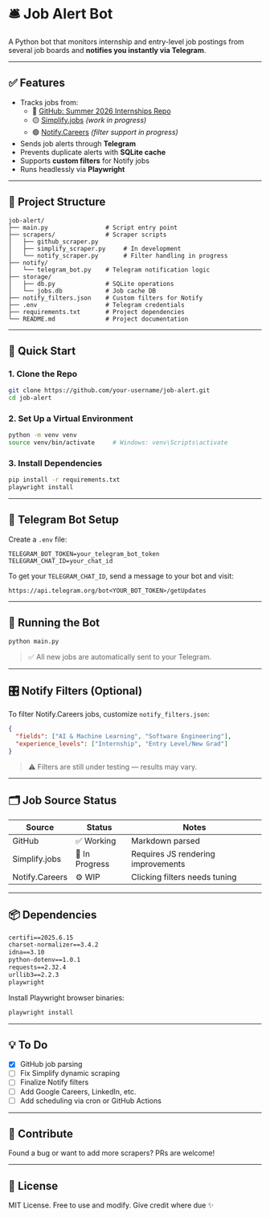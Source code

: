 # 🛎️ Job Alert Bot

A Python bot that monitors internship and entry-level job postings from several job boards and **notifies you instantly via Telegram**.

---

## ✅ Features

- Tracks jobs from:
  - 📘 [GitHub: Summer 2026 Internships Repo](https://github.com/vanshb03/Summer2026-Internships)
  - 🟡 [Simplify.jobs](https://simplify.jobs) *(work in progress)*
  - 🟢 [Notify.Careers](https://notify.careers) *(filter support in progress)*
- Sends job alerts through **Telegram**
- Prevents duplicate alerts with **SQLite cache**
- Supports **custom filters** for Notify jobs
- Runs headlessly via **Playwright**

---

## 📁 Project Structure

```plaintext
job-alert/
├── main.py                # Script entry point
├── scrapers/              # Scraper scripts
│   ├── github_scraper.py
│   ├── simplify_scraper.py     # In development
│   └── notify_scraper.py       # Filter handling in progress
├── notify/
│   └── telegram_bot.py    # Telegram notification logic
├── storage/
│   ├── db.py              # SQLite operations
│   └── jobs.db            # Job cache DB
├── notify_filters.json    # Custom filters for Notify
├── .env                   # Telegram credentials
├── requirements.txt       # Project dependencies
└── README.md              # Project documentation
```

---

## 🚀 Quick Start

### 1. Clone the Repo

```bash
git clone https://github.com/your-username/job-alert.git
cd job-alert
```

### 2. Set Up a Virtual Environment

```bash
python -m venv venv
source venv/bin/activate     # Windows: venv\Scripts\activate
```

### 3. Install Dependencies

```bash
pip install -r requirements.txt
playwright install
```

---

## 🔐 Telegram Bot Setup

Create a `.env` file:

```dotenv
TELEGRAM_BOT_TOKEN=your_telegram_bot_token
TELEGRAM_CHAT_ID=your_chat_id
```

To get your `TELEGRAM_CHAT_ID`, send a message to your bot and visit:

```
https://api.telegram.org/bot<YOUR_BOT_TOKEN>/getUpdates
```

---

## 🧪 Running the Bot

```bash
python main.py
```

> ✅ All new jobs are automatically sent to your Telegram.

---

## 🎛️ Notify Filters (Optional)

To filter Notify.Careers jobs, customize `notify_filters.json`:

```json
{
  "fields": ["AI & Machine Learning", "Software Engineering"],
  "experience_levels": ["Internship", "Entry Level/New Grad"]
}
```

> ⚠️ Filters are still under testing — results may vary.

---

## 🗂️ Job Source Status

| Source         | Status         | Notes                              |
|----------------|----------------|-------------------------------------|
| GitHub         | ✅ Working     | Markdown parsed                     |
| Simplify.jobs  | 🚧 In Progress | Requires JS rendering improvements  |
| Notify.Careers | ⚙️ WIP         | Clicking filters needs tuning       |

---

## 📦 Dependencies

```txt
certifi==2025.6.15
charset-normalizer==3.4.2
idna==3.10
python-dotenv==1.0.1
requests==2.32.4
urllib3==2.2.3
playwright
```

Install Playwright browser binaries:

```bash
playwright install
```

---

## 💡 To Do

- [x] GitHub job parsing
- [ ] Fix Simplify dynamic scraping
- [ ] Finalize Notify filters
- [ ] Add Google Careers, LinkedIn, etc.
- [ ] Add scheduling via cron or GitHub Actions

---

## 🤝 Contribute

Found a bug or want to add more scrapers? PRs are welcome!

---

## 📄 License

MIT License. Free to use and modify. Give credit where due ✨
